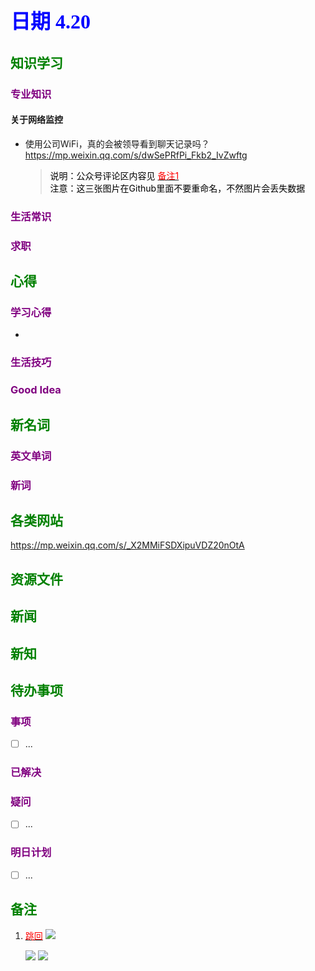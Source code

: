 
## <font color = blue face=楷体 size=6>日期 4.20 </font>

## <font color = green>知识学习 </font>
### <font color = purple>专业知识 </font>
#### 关于网络监控
+ 使用公司WiFi，真的会被领导看到聊天记录吗？
	https://mp.weixin.qq.com/s/dwSePRfPi_Fkb2_IvZwftg
   > <font color = o> 说明：公众号评论区内容见<a id = "01-1">  [<font color = red>备注1</font>](#01-2)   
   > 注意：这三张图片在Github里面不要重命名，不然图片会丢失数据</font>  
   
   
### <font color = purple>生活常识 </font>

### <font color = purple>求职 </font>



## <font color = green>心得 </font>
### <font color = purple>学习心得 </font>
+ 
### <font color = purple>生活技巧 </font>

### <font color = purple>Good Idea </font>



## <font color = green>新名词 </font>
### <font color = purple>英文单词 </font>
### <font color = purple>新词 </font>



## <font color = green>各类网站 </font>
https://mp.weixin.qq.com/s/_X2MMiFSDXipuVDZ20nOtA

## <font color = green>资源文件 </font>


## <font color = green>新闻 </font>


## <font color = green>新知 </font>



## <font color = green>待办事项 </font>
### <font color = purple>事项 </font>
- [ ] ...
### <font color = purple>已解决 </font>
### <font color = purple>疑问 </font>
- [ ] ...
### <font color = purple>明日计划 </font>
- [ ] ...


## <font color = green>备注 </font>
  1. <a id ="01-2">[<font color = red>跳回</font>](#01-1)
	  <img src="https://github.com/zeff163/stackedit-app-data/blob/master/Daily%20work/2025/picture/4.20/001.jpg?raw=true">  
	  
	  <img src="https://github.com/zeff163/stackedit-app-data/blob/master/Daily%20work/2025/picture/4.20/002.jpg?raw=true">  
	  
	  <img src="https://github.com/zeff163/stackedit-app-data/blob/master/Daily%20work/2025/picture/4.20/003.jpg?raw=true">


<!--stackedit_data:
eyJoaXN0b3J5IjpbMTM4NjQzNjc4LDEzNDMyNjA3MSwxNDc1OT
k5NzQ0LC0yMDI1NjQyNzk3LC0xNjkyMDM0NjEsLTE0NDk5NDE0
NDIsMzEzMzQ5MTE2LC0xMjM4NDc3MzcyXX0=
-->